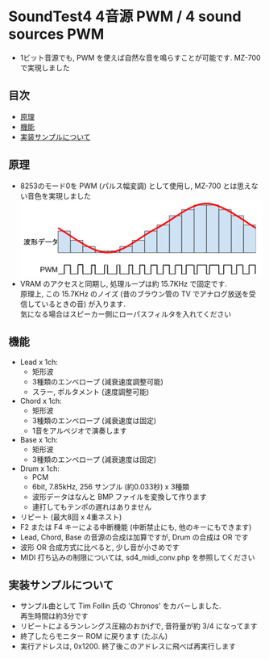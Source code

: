 # SoundTest4 4音源 PWM / 4 sound sources PWM  <!-- omit in toc -->

* 1ビット音源でも, PWM を使えば自然な音を鳴らすことが可能です. MZ-700 で実現しました

## 目次 <!-- omit in toc -->
- [原理](#原理)
- [機能](#機能)
- [実装サンプルについて](#実装サンプルについて)

## 原理
* 8253のモード0を PWM (パルス幅変調) として使用し, MZ-700 とは思えない音色を実現しました<br>
  ![合成原理](SoundTest4.png)
* VRAM のアクセスと同期し, 処理ループは約 15.7KHz で固定です.<br>
  原理上, この 15.7KHz のノイズ (昔のブラウン管の TV でアナログ放送を受信しているときの音) が入ります.<br>
  気になる場合はスピーカー側にローパスフィルタを入れてください

## 機能
* Lead x 1ch:
  * 矩形波
  * 3種類のエンベロープ (減衰速度調整可能)
  * スラー, ポルタメント (速度調整可能)
* Chord x 1ch:
  * 矩形波
  * 3種類のエンベロープ (減衰速度は固定)
  * 1音をアルペジオで演奏します
* Base x 1ch:
  * 矩形波
  * 3種類のエンベロープ (減衰速度は固定)
* Drum x 1ch:
  * PCM
  * 6bit, 7.85kHz, 256 サンプル (約0.033秒) x 3種類
  * 波形データはなんと BMP ファイルを変換して作ります
  * 連打してもテンポの遅れはありません
* リピート (最大8回 x 4重ネスト)
* F2 または F4 キーによる中断機能 (中断禁止にも, 他のキーにもできます)
* Lead, Chord, Base の音源の合成は加算ですが, Drum の合成は OR です
* 波形 OR 合成方式に比べると, 少し音が小さめです
* MIDI 打ち込みの制限については, sd4_midi_conv.php を参照してください

## 実装サンプルについて
* サンプル曲として Tim Follin 氏の 'Chronos' をカバーしました.<br>
  再生時間は約3分です
* リピートによるランレングス圧縮のおかげで, 音符量が約 3/4 になってます
* 終了したらモニター ROM に戻ります (たぶん)
* 実行アドレスは, 0x1200. 終了後このアドレスに飛べば再実行します
